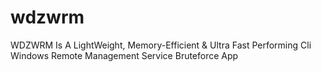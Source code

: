 # wdzwrm
WDZWRM Is A LightWeight, Memory-Efficient &amp; Ultra Fast Performing Cli Windows Remote Management Service Bruteforce App
